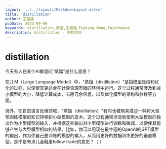 ```yaml
---
layout: '../../layouts/MarkdownLayout.astro'
title: 'distillation'
author: 王福强
pubDate: 2023-09-09
keywords: distillation,蒸馏,王福强,Fuqiang Wang,fujohnwang
description: distillation - 架构百科
---
```


# distillation

今天有人在某个AI群里问“蒸馏”是什么意思？

在LLM（Large Language Model）中，"蒸馏（distillation）"是指模型压缩和优化的过程，以便使其更适合在计算资源有限的环境中运行。这个过程通常涉及到减小模型的大小，降低计算成本，去除冗余信息，以及优化模型的架构和参数等方面。

另外，在自然语言处理领域，"蒸馏（distillation）"有时也被用来描述一种将大型预训练模型的知识转移到小型模型的技术。这个过程通常涉及到使用大型模型的输出作为小型模型的输入，并根据这些输出对小型模型进行训练和微调，以便使其能够产生与大型模型相似的结果。比如，你可以用现在最牛逼的OpenAI的GPT模型的输出，作为你自己要训练的模型的输入，从而用更好的数据训练更好的垂直模型，是不是有点儿金融里follow trade的意思？ ；）

